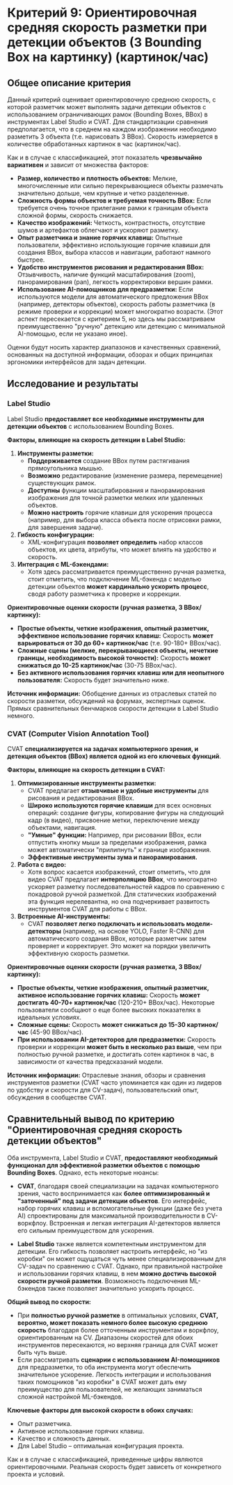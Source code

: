 # Критерий 9: Ориентировочная средняя скорость разметки при детекции объектов (3 Bounding Box на картинку) (картинок/час)

## Общее описание критерия

Данный критерий оценивает ориентировочную среднюю скорость, с которой разметчик может выполнять задачи детекции объектов с использованием ограничивающих рамок (Bounding Boxes, BBox) в инструментах Label Studio и CVAT. Для стандартизации сравнения предполагается, что в среднем на каждом изображении необходимо разметить 3 объекта (т.е. нарисовать 3 BBox). Скорость измеряется в количестве обработанных картинок в час (картинок/час).

Как и в случае с классификацией, этот показатель **чрезвычайно вариативен** и зависит от множества факторов:

*   **Размер, количество и плотность объектов:** Мелкие, многочисленные или сильно перекрывающиеся объекты размечать значительно дольше, чем крупные и четко разделенные.
*   **Сложность формы объектов и требуемая точность BBox:** Если требуется очень точное прилегание рамки к границам объекта сложной формы, скорость снижается.
*   **Качество изображений:** Четкость, контрастность, отсутствие шумов и артефактов облегчают и ускоряют разметку.
*   **Опыт разметчика и знание горячих клавиш:** Опытные пользователи, эффективно использующие горячие клавиши для создания BBox, выбора классов и навигации, работают намного быстрее.
*   **Удобство инструментов рисования и редактирования BBox:** Отзывчивость, наличие функций масштабирования (zoom), панорамирования (pan), легкость корректировки вершин рамки.
*   **Использование AI-помощников для предразметки:** Если используются модели для автоматического предложения BBox (например, детекторы объектов), скорость работы разметчика (в режиме проверки и коррекции) может многократно возрасти. (Этот аспект пересекается с критерием 5, но здесь мы рассматриваем преимущественно "ручную" детекцию или детекцию с минимальной AI-помощью, если не указано иное).

Оценки будут носить характер диапазонов и качественных сравнений, основанных на доступной информации, обзорах и общих принципах эргономики интерфейсов для задач детекции.

## Исследование и результаты

### Label Studio

Label Studio **предоставляет все необходимые инструменты для детекции объектов** с использованием Bounding Boxes.

**Факторы, влияющие на скорость детекции в Label Studio:**

1.  **Инструменты разметки:**
    *   **Поддерживается** создание BBox путем растягивания прямоугольника мышью.
    *   **Возможно** редактирование (изменение размера, перемещение) существующих рамок.
    *   **Доступны** функции масштабирования и панорамирования изображения для точной разметки мелких или удаленных объектов.
    *   **Можно настроить** горячие клавиши для ускорения процесса (например, для выбора класса объекта после отрисовки рамки, для завершения задачи).
2.  **Гибкость конфигурации:**
    *   XML-конфигурация **позволяет определить** набор классов объектов, их цвета, атрибуты, что может влиять на удобство и скорость.
3.  **Интеграция с ML-бэкендами:**
    *   Хотя здесь рассматривается преимущественно ручная разметка, стоит отметить, что подключение ML-бэкенда с моделью детекции объектов **может кардинально ускорить процесс**, сводя работу разметчика к проверке и коррекции.

**Ориентировочные оценки скорости (ручная разметка, 3 BBox/картинку):**

*   **Простые объекты, четкие изображения, опытный разметчик, эффективное использование горячих клавиш:** Скорость **может варьироваться от 30 до 60+ картинок/час** (т.е. 90-180+ BBox/час).
*   **Сложные сцены (мелкие, перекрывающиеся объекты, нечеткие границы, необходимость высокой точности):** Скорость **может снижаться до 10-25 картинок/час** (30-75 BBox/час).
*   **Без активного использования горячих клавиш или для неопытного пользователя:** Скорость будет значительно ниже.

**Источник информации:** Обобщение данных из отраслевых статей по скорости разметки, обсуждений на форумах, экспертных оценок. Прямых сравнительных бенчмарков скорости детекции в Label Studio немного.

### CVAT (Computer Vision Annotation Tool)

CVAT **специализируется на задачах компьютерного зрения, и детекция объектов (BBox) является одной из его ключевых функций**.

**Факторы, влияющие на скорость детекции в CVAT:**

1.  **Оптимизированные инструменты разметки:**
    *   CVAT предлагает **отзывчивые и удобные инструменты** для рисования и редактирования BBox.
    *   **Широко используются горячие клавиши** для всех основных операций: создание фигуры, копирование фигуры на следующий кадр (в видео), присвоение метки, переключение между объектами, навигация.
    *   **"Умные" функции:** Например, при рисовании BBox, если отпустить кнопку мыши за пределами изображения, рамка может автоматически "прилипнуть" к границе изображения.
    *   **Эффективные инструменты зума и панорамирования.**
2.  **Работа с видео:**
    *   Хотя вопрос касается изображений, стоит отметить, что для видео CVAT предлагает **интерполяцию BBox**, что многократно ускоряет разметку последовательностей кадров по сравнению с покадровой ручной разметкой. Для статических изображений эта функция нерелевантна, но она подчеркивает развитость инструментов CVAT для работы с BBox.
3.  **Встроенные AI-инструменты:**
    *   CVAT **позволяет легко подключать и использовать модели-детекторы** (например, на основе YOLO, Faster R-CNN) для автоматического создания BBox, которые разметчик затем проверяет и корректирует. Это может на порядки увеличить эффективную скорость разметки.

**Ориентировочные оценки скорости (ручная разметка, 3 BBox/картинку):**

*   **Простые объекты, четкие изображения, опытный разметчик, активное использование горячих клавиш:** Скорость **может достигать 40-70+ картинок/час** (120-210+ BBox/час). Некоторые пользователи сообщают о еще более высоких показателях в идеальных условиях.
*   **Сложные сцены:** Скорость **может снижаться до 15-30 картинок/час** (45-90 BBox/час).
*   **При использовании AI-детекторов для предразметки:** Скорость проверки и коррекции **может быть в несколько раз выше**, чем при полностью ручной разметке, и достигать сотен картинок в час, в зависимости от качества предсказаний модели.

**Источник информации:** Отраслевые знания, обзоры и сравнения инструментов разметки (CVAT часто упоминается как один из лидеров по удобству и скорости для CV-задач), пользовательский опыт, обсуждения в сообществе CVAT.

## Сравнительный вывод по критерию "Ориентировочная средняя скорость детекции объектов"

Оба инструмента, Label Studio и CVAT, **предоставляют необходимый функционал для эффективной разметки объектов с помощью Bounding Boxes**. Однако, есть некоторые нюансы:

*   **CVAT**, благодаря своей специализации на задачах компьютерного зрения, часто воспринимается как **более оптимизированный и "заточенный" под задачи детекции объектов**. Его интерфейс, набор горячих клавиш и вспомогательные функции (даже без учета AI) спроектированы для максимальной производительности в CV-воркфлоу. Встроенная и легкая интеграция AI-детекторов является его сильным преимуществом для ускорения.

*   **Label Studio** также является компетентным инструментом для детекции. Его гибкость позволяет настроить интерфейс, но "из коробки" он может ощущаться чуть менее специализированным для CV-задач по сравнению с CVAT. Однако, при правильной настройке и использовании горячих клавиш, в нем **можно достичь высокой скорости ручной разметки**. Возможность подключения ML-бэкендов также позволяет значительно ускорить процесс.

**Общий вывод по скорости:**

*   При **полностью ручной разметке** в оптимальных условиях, **CVAT, вероятно, может показать немного более высокую среднюю скорость** благодаря более отточенным инструментам и воркфлоу, ориентированным на CV. Диапазоны скоростей для обоих инструментов пересекаются, но верхняя граница для CVAT может быть чуть выше.
*   Если рассматривать **сценарии с использованием AI-помощников** для предразметки, то оба инструмента могут обеспечить значительное ускорение. Легкость интеграции и использования таких помощников "из коробки" в CVAT может дать ему преимущество для пользователей, не желающих заниматься сложной настройкой ML-бэкендов.

**Ключевые факторы для высокой скорости в обоих случаях:**
*   Опыт разметчика.
*   Активное использование горячих клавиш.
*   Качество и сложность данных.
*   Для Label Studio – оптимальная конфигурация проекта.

Как и в случае с классификацией, приведенные цифры являются ориентировочными. Реальная скорость будет зависеть от конкретного проекта и условий.